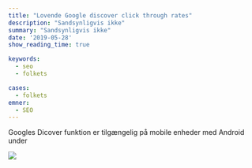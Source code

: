 ```yaml
---
title: "Lovende Google discover click through rates"
description: "Sandsynligvis ikke"
summary: "Sandsynligvis ikke"
date: '2019-05-28'
show_reading_time: true

keywords:
  - seo
  - folkets

cases:
  - folkets
emner:
  - SEO
---
```


Googles Dicover funktion er tilgængelig på mobile enheder med Android under

![](/erfaringer/seo/discover-folkets.png)
